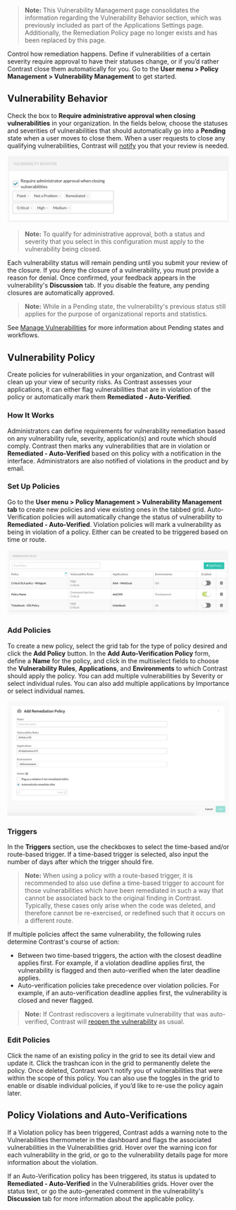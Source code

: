 <!--
title: "Vulnerability Management"
description: "Overview of vulnerability management"
tags: "Admin vulnerability policy management"
-->

> **Note:** This Vulnerability Management page consolidates the information regarding the Vulnerability Behavior section, which was previously included as part of the Applications Settings page. Additionally, the Remediation Policy page no longer exists and has been replaced by this page.

Control how remediation happens. Define if vulnerabilities of a certain severity require approval to have their statuses change, or if you’d rather Contrast close them automatically for you. Go to the **User menu > Policy Management > Vulnerability Management** to get started.

## Vulnerability Behavior 

Check the box to **Require administrative approval when closing vulnerabilities** in your organization. In the fields below, choose the statuses and severities of vulnerabilities that should automatically go into a **Pending** state when a user moves to close them. When a user requests to close any qualifying vulnerabilities, Contrast will [notify](admin-orgsettings.html#org-notify) you that your review is needed.

<a href="assets/images/Default-vuln-behavior.png" rel="lightbox" title="Define Vulnerability Behavior"><img class="thumbnail" src="assets/images/Default-vuln-behavior.png"/></a>

> **Note:** To qualify for administrative approval, both a status and severity that you select in this configuration must apply to the vulnerability being closed. 

Each vulnerability status will remain pending until you submit your review of the closure. If you deny the closure of a vulnerability, you must provide a reason for denial. Once confirmed, your feedback appears in the vulnerability's **Discussion** tab. If you disable the feature, any pending closures are automatically approved. 

> **Note:** While in a Pending state, the vulnerability's previous status still applies for the purpose of organizational reports and statistics. 

See [Manage Vulnerabilities](user-vulns.html#manage-vuln) for more information about Pending states and workflows.

## Vulnerability Policy

Create policies for vulnerabilities in your organization, and Contrast will clean up your view of security risks. As Contrast assesses your applications, it can either flag vulnerabilities that are in violation of the policy or automatically mark them **Remediated - Auto-Verified**. 

### How It Works 

Administrators can define requirements for vulnerability remediation based on any vulnerability rule, severity, application(s) and route which should comply. Contrast then marks any vulnerabilities that are in violation or **Remediated - Auto-Verified** based on this policy with a notification in the interface. Administrators are also notified of violations in the product and by email.

### Set Up Policies

Go to the **User menu > Policy Management > Vulnerability Management tab** to create new policies and view existing ones in the tabbed grid. Auto-Verification policies will automatically change the status of vulnerability to **Remediated - Auto-Verified**. Violation policies will mark a vulnerability as being in violation of a policy. Either can be created to be triggered based on time or route.

<a href="assets/images/Remediation-policy.png" rel="lightbox" title="Remediation Policy grid"><img class="thumbnail" src="assets/images/Remediation-policy.png"/></a>

### Add Policies 

To create a new policy, select the grid tab for the type of policy desired and click the **Add Policy** button. In the **Add Auto-Verification Policy** form, define a **Name** for the policy, and click in the multiselect fields to choose the **Vulnerability Rules**, **Applications**, and **Environments** to which Contrast should apply the policy. You can add multiple vulnerabilities by Severity or select individual rules. You can also add multiple applications by Importance or select individual names. 

<a href="assets/images/Add-remediation-policy.png" rel="lightbox" title="Add Remediation Policy"><img class="thumbnail" src="assets/images/Add-remediation-policy.png"/></a>

### Triggers

In the **Triggers** section, use the checkboxes to select the time-based and/or route-based trigger. If a time-based trigger is selected, also input the number of days after which the trigger should fire.

> **Note:** When using a policy with a route-based trigger, it is recommended to also use define a time-based trigger to account for those vulnerabilities which have been remediated in such a way that cannot be associated back to the original finding in Contrast. Typically, these cases only arise when the code was deleted, and therefore cannot be re-exercised, or redefined such that it occurs on a different route.

If multiple policies affect the same vulnerability, the following rules determine Contrast's course of action:

* Between two time-based triggers, the action with the closest deadline applies first. For example, if a violation deadline applies first, the vulnerability is flagged and then auto-verified when the later deadline applies. 
* Auto-verification policies take precedence over violation policies. For example, if an auto-verification deadline applies first, the vulnerability is closed and never flagged. 

> **Note:** If Contrast rediscovers a legitimate vulnerability that was auto-verified, Contrast will [reopen the vulnerability](user-vulns.html#analyze) as usual. 

### Edit Policies 

Click the name of an existing policy in the grid to see its detail view and update it. Click the trashcan icon in the grid to permanently delete the policy. Once deleted, Contrast won't notify you of vulnerabilities that were within the scope of this policy. You can also use the toggles in the grid to enable or disable individual policies, if you’d like to re-use the policy again later. 

## Policy Violations and Auto-Verifications 

If a Violation policy has been triggered, Contrast adds a warning note to the Vulnerabilities thermometer in the dashboard and flags the associated vulnerabilities in the Vulnerabilities grid. Hover over the warning icon for each vulnerability in the grid, or go to the vulnerability details page for more information about the violation.

If an Auto-Verification policy has been triggered, its status is updated to **Remediated - Auto-Verified** in the Vulnerabilities grids. Hover over the status text, or go the auto-generated comment in the vulnerability's **Discussion** tab for more information about the applicable policy. 
